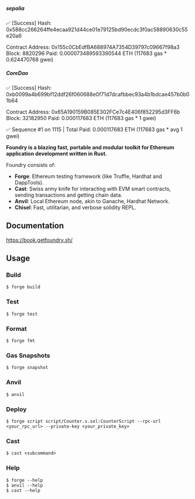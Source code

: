 ##### sepolia
✅  [Success] Hash: 0x588cc266264ffe4ecaa921d44ce01e79125bd90ecdc3f0ac58890630c55e20a6

Contract Address: 0x155c0CbEdfBA688974A7354D39797c09667f98a3                                                                               
Block: 8820296
Paid: 0.000073489593390544 ETH (117683 gas * 0.624470768 gwei)

##### CoreDao
✅  [Success] Hash: 0xb0099a4b699bf12ddf26f060688e0f71d7dcafbbec93a4b1bdcae457b0b01b64

Contract Address: 0x65A190159B085E302FCe7c4E406f852295d3FF6b
Block: 32182950
Paid: 0.000117683 ETH (117683 gas * 1 gwei)

✅ Sequence #1 on 1115 | Total Paid: 0.000117683 ETH (117683 gas * avg 1 gwei) 


**Foundry is a blazing fast, portable and modular toolkit for Ethereum application development written in Rust.**

Foundry consists of:

-   **Forge**: Ethereum testing framework (like Truffle, Hardhat and DappTools).
-   **Cast**: Swiss army knife for interacting with EVM smart contracts, sending transactions and getting chain data.
-   **Anvil**: Local Ethereum node, akin to Ganache, Hardhat Network.
-   **Chisel**: Fast, utilitarian, and verbose solidity REPL.

## Documentation

https://book.getfoundry.sh/

## Usage

### Build

```shell
$ forge build
```

### Test

```shell
$ forge test
```

### Format

```shell
$ forge fmt
```

### Gas Snapshots

```shell
$ forge snapshot
```

### Anvil

```shell
$ anvil
```

### Deploy

```shell
$ forge script script/Counter.s.sol:CounterScript --rpc-url <your_rpc_url> --private-key <your_private_key>
```

### Cast

```shell
$ cast <subcommand>
```

### Help

```shell
$ forge --help
$ anvil --help
$ cast --help
```
